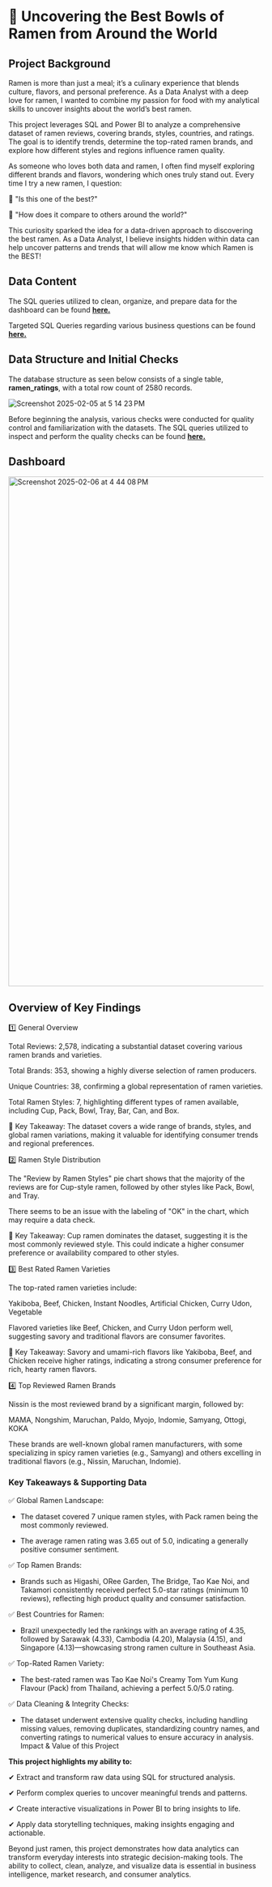 # 🍜 Uncovering the Best Bowls of Ramen from Around the World

## Project Background
Ramen is more than just a meal; it’s a culinary experience that blends culture, flavors, and personal preference. As a Data Analyst with a deep love for ramen, I wanted to combine my passion for food with my analytical skills to uncover insights about the world’s best ramen.

This project leverages SQL and Power BI to analyze a comprehensive dataset of ramen reviews, covering brands, styles, countries, and ratings. The goal is to identify trends, determine the top-rated ramen brands, and explore how different styles and regions influence ramen quality.

As someone who loves both data and ramen, I often find myself exploring different brands and flavors, wondering which ones truly stand out. Every time I try a new ramen, I question:

🤔 "Is this one of the best?"

🤔 "How does it compare to others around the world?"

This curiosity sparked the idea for a data-driven approach to discovering the best ramen. As a Data Analyst, I believe insights hidden within data can help uncover patterns and trends that will allow me know which Ramen is the BEST!

## Data Content

The SQL queries utilized to clean, organize, and prepare data for the dashboard can be found [**here.**](https://github.com/bryanng77/Uncovering-the-Best-Bowls-of-Ramen-from-Around-the-World/blob/main/Data%20Cleaning_Ramen%20Analysis.sql)

Targeted SQL Queries regarding various business questions can be found [**here.**](https://github.com/bryanng77/Uncovering-the-Best-Bowls-of-Ramen-from-Around-the-World/blob/main/SQL%20Insights%20Query.sql)


## Data Structure and Initial Checks

The database structure as seen below consists of a single table, **ramen_ratings**, with a total row count of 2580 records.

![Screenshot 2025-02-05 at 5 14 23 PM](https://github.com/user-attachments/assets/662b3cbe-6d3b-4fc7-b80b-64b9338e256b)

Before beginning the analysis, various checks were conducted for quality control and familiarization with the datasets. The SQL queries utilized to inspect and perform the quality checks can be found [**here.**](https://github.com/bryanng77/Uncovering-the-Best-Bowls-of-Ramen-from-Around-the-World/blob/main/Data%20Cleaning_Ramen%20Analysis.sql)

## Dashboard

<img width="1007" alt="Screenshot 2025-02-06 at 4 44 08 PM" src="https://github.com/user-attachments/assets/cdf7099b-77e9-412e-8073-5d74762ba129" />


## Overview of Key Findings

1️⃣ General Overview

Total Reviews: 2,578, indicating a substantial dataset covering various ramen brands and varieties.

Total Brands: 353, showing a highly diverse selection of ramen producers.

Unique Countries: 38, confirming a global representation of ramen varieties.

Total Ramen Styles: 7, highlighting different types of ramen available, including Cup, Pack, Bowl, Tray, Bar, Can, and Box.

📌 Key Takeaway: The dataset covers a wide range of brands, styles, and global ramen variations, making it valuable for identifying consumer trends and regional preferences.

2️⃣ Ramen Style Distribution

The "Review by Ramen Styles" pie chart shows that the majority of the reviews are for Cup-style ramen, followed by other styles like Pack, Bowl, and Tray.

There seems to be an issue with the labeling of "OK" in the chart, which may require a data check.

📌 Key Takeaway: Cup ramen dominates the dataset, suggesting it is the most commonly reviewed style. This could indicate a higher consumer preference or availability compared to other styles.

3️⃣ Best Rated Ramen Varieties

The top-rated ramen varieties include:

Yakiboba, Beef, Chicken, Instant Noodles, Artificial Chicken, Curry Udon, Vegetable

Flavored varieties like Beef, Chicken, and Curry Udon perform well, suggesting savory and traditional flavors are consumer favorites.

📌 Key Takeaway: Savory and umami-rich flavors like Yakiboba, Beef, and Chicken receive higher ratings, indicating a strong consumer preference for rich, hearty ramen flavors.

4️⃣ Top Reviewed Ramen Brands

Nissin is the most reviewed brand by a significant margin, followed by:

MAMA, Nongshim, Maruchan, Paldo, Myojo, Indomie, Samyang, Ottogi, KOKA

These brands are well-known global ramen manufacturers, with some specializing in spicy ramen varieties (e.g., Samyang) and others excelling in traditional flavors (e.g., Nissin, Maruchan, Indomie).

### Key Takeaways & Supporting Data

✅ Global Ramen Landscape:

- The dataset covered 7 unique ramen styles, with Pack ramen being the most commonly reviewed.

- The average ramen rating was 3.65 out of 5.0, indicating a generally positive consumer sentiment.

✅ Top Ramen Brands:

- Brands such as Higashi, ORee Garden, The Bridge, Tao Kae Noi, and Takamori consistently received perfect 5.0-star ratings (minimum 10 reviews), reflecting high product quality and consumer satisfaction.

✅ Best Countries for Ramen:

- Brazil unexpectedly led the rankings with an average rating of 4.35, followed by Sarawak (4.33), Cambodia (4.20), Malaysia (4.15), and Singapore (4.13)—showcasing strong ramen culture in Southeast Asia.

✅ Top-Rated Ramen Variety:

- The best-rated ramen was Tao Kae Noi's Creamy Tom Yum Kung Flavour (Pack) from Thailand, achieving a perfect 5.0/5.0 rating.

✅ Data Cleaning & Integrity Checks:

- The dataset underwent extensive quality checks, including handling missing values, removing duplicates, standardizing country names, and converting ratings to numerical values to ensure accuracy in analysis.
Impact & Value of this Project

**This project highlights my ability to:**

✔ Extract and transform raw data using SQL for structured analysis.

✔ Perform complex queries to uncover meaningful trends and patterns.

✔ Create interactive visualizations in Power BI to bring insights to life.

✔ Apply data storytelling techniques, making insights engaging and actionable.

Beyond just ramen, this project demonstrates how data analytics can transform everyday interests into strategic decision-making tools. The ability to collect, clean, analyze, and visualize data is essential in business intelligence, market research, and consumer analytics.
